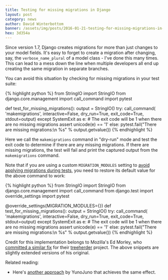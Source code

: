```yaml
---
title: Testing for missing migrations in Django
layout: post
category: news
author: David Winterbottom
banner: /assets/img/posts/2016-01-21-testing-for-missing-migrations-in-django.jpg
hex: 3d354a
---
```


Since version 1.7, Django creates migrations for more than just changes to
your model fields. It's easy to forget to create a migration after changing,
say, the `verbose_name_plural` of a model class - I've done this many times.
This can lead to a mess down the line when multiple developers all end up
creating the same migration in separate branches.

You can avoid this situation by checking for missing migrations in your test
suite:

{% highlight python %}
from StringIO import StringIO
from django.core.management import call_command
import pytest

def test_for_missing_migrations():
    output = StringIO()
    try:
        call_command(
            'makemigrations', interactive=False, dry_run=True, exit_code=True,
            stdout=output)
    except SystemExit as e:
        # The exit code will be 1 when there are no missing migrations
        assert unicode(e) == '1'
    else:
        pytest.fail("There are missing migrations:\n %s" % output.getvalue())
{% endhighlight %}

Here we call the `makemigrations` command in "dry-run" mode and test the
exit code to determine if there are any missing migrations. If there are missing
migrations, the test will fail and print the captured output from the
`makemigrations` command.

Note that if you are using a custom `MIGRATION_MODULES` setting to [avoid
applying migrations during
tests](https://docs.djangoproject.com/en/1.9/ref/settings/#migration-modules), you need to restore its default value for
the above command to work:

{% highlight python %}
from StringIO import StringIO
from django.core.management import call_command
from django.test import override_settings
import pytest

@override_settings(MIGRATION_MODULES={})
def test_for_missing_migrations():
    output = StringIO()
    try:
        call_command(
            'makemigrations', interactive=False, dry_run=True, exit_code=True,
            stdout=output)
    except SystemExit as e:
        # The exit code will be 1 when there are no missing migrations
        assert unicode(e) == '1'
    else:
        pytest.fail("There are missing migrations:\n %s" % output.getvalue())
{% endhighlight %}

Credit for this implementation belongs to Mozilla's Ed Morley, who [committed a
similar fix](https://github.com/mozilla/treeherder/commit/dd539147716125bb4d2798cdaf613e294c363fb2)
for their [treeherder](https://github.com/mozilla/treeherder/) project. The above snippets are
slightly extended versions of his original.

Related reading:

- Here's [another approach](http://tech.yunojuno.com/keeping-on-top-of-django-migrations) by YunoJuno that achieves the same effect.
